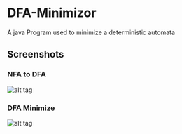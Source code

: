 # DFA-Minimizor
A java Program used to minimize a deterministic automata

## Screenshots

### NFA to DFA

![alt tag](https://github.com/nkg447/DFA-Minimizer/raw/master/screenshots/nfa-dfa.png)
<br/>

### DFA Minimize

![alt tag](https://github.com/nkg447/DFA-Minimizer/raw/master/screenshots/dfa-min.png)
<br/>